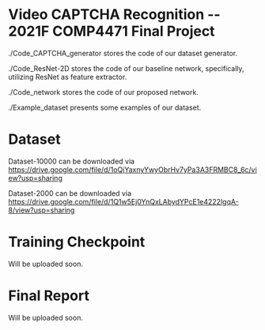 # Video CAPTCHA Recognition -- 2021F COMP4471 Final Project
./Code_CAPTCHA_generator stores the code of our dataset generator.

./Code_ResNet-2D stores the code of our baseline network, specifically, utilizing ResNet as feature extractor.

./Code_network stores the code of our proposed network.

./Example_dataset presents some examples of our dataset.

# Dataset
Dataset-10000 can be downloaded via https://drive.google.com/file/d/1oQjYaxnyYwyObrHv7yPa3A3FRMBC8_6c/view?usp=sharing

Dataset-2000 can be downloaded via https://drive.google.com/file/d/1Q1w5Ej0YnQxLAbydYPcE1e4222lgqA-8/view?usp=sharing

# Training Checkpoint
Will be uploaded soon.

# Final Report
Will be uploaded soon.
